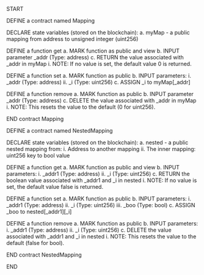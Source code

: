 START

DEFINE a contract named Mapping

DECLARE state variables (stored on the blockchain): a. myMap - a public mapping from address to unsigned integer (uint256)

DEFINE a function get a. MARK function as public and view b. INPUT parameter _addr (Type: address) c. RETURN the value associated with _addr in myMap i. NOTE: If no value is set, the default value 0 is returned.

DEFINE a function set a. MARK function as public b. INPUT parameters: i. _addr (Type: address) ii. _i (Type: uint256) c. ASSIGN _i to myMap[_addr]

DEFINE a function remove a. MARK function as public b. INPUT parameter _addr (Type: address) c. DELETE the value associated with _addr in myMap i. NOTE: This resets the value to the default (0 for uint256).

END contract Mapping

DEFINE a contract named NestedMapping

DECLARE state variables (stored on the blockchain): a. nested - a public nested mapping from: i. Address to another mapping ii. The inner mapping: uint256 key to bool value

DEFINE a function get a. MARK function as public and view b. INPUT parameters: i. _addr1 (Type: address) ii. _i (Type: uint256) c. RETURN the boolean value associated with _addr1 and _i in nested i. NOTE: If no value is set, the default value false is returned.

DEFINE a function set a. MARK function as public b. INPUT parameters: i. _addr1 (Type: address) ii. _i (Type: uint256) iii. _boo (Type: bool) c. ASSIGN _boo to nested[_addr1][_i]

DEFINE a function remove a. MARK function as public b. INPUT parameters: i. _addr1 (Type: address) ii. _i (Type: uint256) c. DELETE the value associated with _addr1 and _i in nested i. NOTE: This resets the value to the default (false for bool).

END contract NestedMapping

END